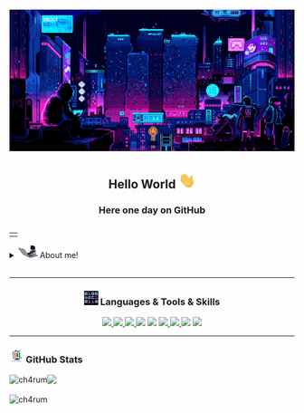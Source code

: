 <h1 align="center"><img src="./src/loficity2.gif" height="250px"></h1>
<h2 align="center">Hello World <img src="./src/wave.gif" width="30px"> <!--:octocat:--></h2>

<h3 align="center">Here one day on GitHub </h3>


<table align="right">
<tr>
<td>

<!-- [<img align="left" alt=" | YouTube" width="22px" src="./src/youtube.png" />][youtube]-->
<!-- [<img align="left" alt="@m | Twitter" width="22px" src="./src/twitter.png" />][twitter]-->


</td>
</tr>
</table>

<details>
  <summary><img src="./src/gatohack.gif" width="35px"> About me!</summary>

### 💻 Software Engineering Student !!
- 🦾 I love computer security!
- 🤓  I’m currently learning everything
- 👾  I am very curious and that is why you start studying programming
- 🗒  I am currently very obsessed with learning computer security and python
</details>
<br />

<!---

<h3 align="center"><img src="./src/pokemon.GIF" width="30px" height="30px"> Latest Projects</h3>


--->
---
<h3 align="center"><img src="./src/0101.GIF" width="25px" height="25px"> Languages & Tools & Skills</h3>

<p align="center">
    <a href="https://blackarch.org/" target="_blank"> <img src="https://img.shields.io/badge/OS-BlackArch-informational?style=flat&logo=arch-linux&logoColor=white&color=2bbc8a"/> </a>
    <a href="https://www.kali.org/" target="_blank"> <img src="https://img.shields.io/badge/OS-Kali%20Linux-informational?style=flat&logo=kalilinux&logoColor=white&color=2bbc8a"/> </a>
    <a href="https://www.parrotsec.org/" target="_blank"> <img src="https://img.shields.io/badge/OS-Parrot-informational?style=flat&logo=debian&logoColor=white&color=2bbc8a"/> </a>
    <a href="https://www.microsoft.com/en-us/windows" target="_black"> <img src="https://img.shields.io/badge/OS-Windows-informational?style=flat&logo=windows&logoColor=white&color=2bbc8a"></a>
    <a href="https://www.virtualbox.org/" target="_black"> <img src="https://img.shields.io/badge/VM-Virtual%20Box-informational?style=flat&logo=virtualbox&logoColor=white&color=2bbc8a"></a>
    <a href="https://www.python.org/" target="_blank"> <img src="https://img.shields.io/badge/Language-Python-informational?style=flat&logo=python&logoColor=white&color=2bbc8a"/> </a>
    <a href="https://www.gnu.org/" target="_blank"> <img src="https://img.shields.io/badge/Shell-zsh-informational?style=flat&logo=gnu-bash&logoColor=white&color=2bbc8a"/> </a>
    <a href="https://neovim.io/" target="_blank"><img src ="https://img.shields.io/badge/Code-Nvim-informational?style=flat&logo=neovim&logoColor=white&color=2bbc8a"></a>
    <a href="https://code.visualstudio.com/" target="_blank"><img src ="https://img.shields.io/badge/Code-Vs%20Code-informational?style=flat&logo=visual-studio-code&logoColor=white&color=2bbc8a"></a>
</p>

---

<h3 align="left"><img src="./src/estadistica2.gif" width="25px" height="25px"> GitHub Stats</h3>

<p><img align="left" src="https://github-readme-stats.vercel.app/api/top-langs?username=ch4rum&show_icons=true&locale=en&layout=compact&theme=github_dark" alt="ch4rum" /></p>

![](https://github-profile-summary-cards.vercel.app/api/cards/stats?username=ch4rum&theme=github_dark) 
<p><img align="center" src="https://github-readme-streak-stats.herokuapp.com/?user=ch4rum&theme=github_dark" alt="ch4rum" /></p>


